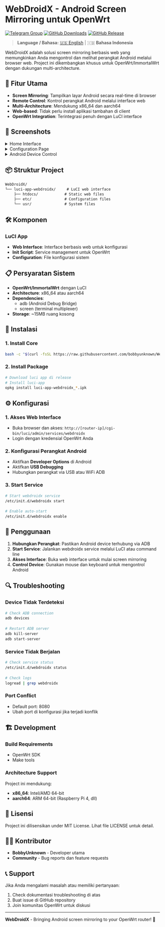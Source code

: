 # WebDroidX - Android Screen Mirroring untuk OpenWrt

[![Telegram Group](https://img.shields.io/badge/Telegram-2CA5E0?style=for-the-badge&logo=telegram&logoColor=white)](https://t.me/+TuLCASzJrVJmNzM1)
[![GitHub Downloads](https://img.shields.io/github/downloads/bobbyunknown/WebDroidX/total?style=for-the-badge)](https://github.com/bobbyunknown/WebDroidX)
[![GitHub Release](https://img.shields.io/github/v/release/bobbyunknown/WebDroidX?style=for-the-badge)](https://github.com/bobbyunknown/WebDroidX/releases)

> **Language / Bahasa:** [🇺🇸 English](README-EN.md) | 🇮🇩 **Bahasa Indonesia**

WebDroidX adalah solusi screen mirroring berbasis web yang memungkinkan Anda mengontrol dan melihat perangkat Android melalui browser web. Project ini dikembangkan khusus untuk OpenWrt/ImmortalWrt dengan dukungan multi-architecture.

## 🚀 Fitur Utama

- **Screen Mirroring**: Tampilkan layar Android secara real-time di browser
- **Remote Control**: Kontrol perangkat Android melalui interface web
- **Multi-Architecture**: Mendukung x86_64 dan aarch64
- **Web-based**: Tidak perlu install aplikasi tambahan di client
- **OpenWrt Integration**: Terintegrasi penuh dengan LuCI interface

## 📸 Screenshots

<details>
<summary>Home Interface</summary>

![Home Interface](assets/home.png)
![Home Interface](assets/home2.png)
</details>

<details>
<summary>Configuration Page</summary>

![Configuration](assets/configs.png)
</details>

<details>
<summary>Android Device Control</summary>

![Android Control](assets/android.png)
</details>

## 📦 Struktur Project

```
WebDroidX/
└── luci-app-webdroidx/     # LuCI web interface
    ├── htdocs/            # Static web files
    ├── etc/               # Configuration files
    └── usr/               # System files
```

## 🛠️ Komponen

### LuCI App
- **Web Interface**: Interface berbasis web untuk konfigurasi
- **Init Script**: Service management untuk OpenWrt
- **Configuration**: File konfigurasi sistem

## 📋 Persyaratan Sistem

- **OpenWrt/ImmortalWrt** dengan LuCI
- **Architecture**: x86_64 atau aarch64
- **Dependencies**: 
  - adb (Android Debug Bridge)
  - screen (terminal multiplexer)
- **Storage**: ~15MB ruang kosong

## 🔧 Instalasi

### 1. Install Core

```bash
bash -c "$(curl -fsSL https://raw.githubusercontent.com/bobbyunknown/WebDroidX/refs/heads/main/install.sh)"
```

### 2. Install Package

```bash
# Download luci app di release
# Install luci-app
opkg install luci-app-webdroidx_*.ipk
```

## ⚙️ Konfigurasi

### 1. Akses Web Interface
- Buka browser dan akses: `http://[router-ip]/cgi-bin/luci/admin/services/webdroidx`
- Login dengan kredensial OpenWrt Anda

### 2. Konfigurasi Perangkat Android
- Aktifkan **Developer Options** di Android
- Aktifkan **USB Debugging**
- Hubungkan perangkat via USB atau WiFi ADB

### 3. Start Service
```bash
# Start webdroidx service
/etc/init.d/webdroidx start

# Enable auto-start
/etc/init.d/webdroidx enable
```

## 🎯 Penggunaan

1. **Hubungkan Perangkat**: Pastikan Android device terhubung via ADB
2. **Start Service**: Jalankan webdroidx service melalui LuCI atau command line
3. **Akses Interface**: Buka web interface untuk mulai screen mirroring
4. **Control Device**: Gunakan mouse dan keyboard untuk mengontrol Android

## 🔍 Troubleshooting

### Device Tidak Terdeteksi
```bash
# Check ADB connection
adb devices

# Restart ADB server
adb kill-server
adb start-server
```

### Service Tidak Berjalan
```bash
# Check service status
/etc/init.d/webdroidx status

# Check logs
logread | grep webdroidx
```

### Port Conflict
- Default port: 8080
- Ubah port di konfigurasi jika terjadi konflik

## 🏗️ Development

### Build Requirements
- OpenWrt SDK
- Make tools

### Architecture Support
Project ini mendukung:
- **x86_64**: Intel/AMD 64-bit
- **aarch64**: ARM 64-bit (Raspberry Pi 4, dll)

## 📄 Lisensi

Project ini dilisensikan under MIT License. Lihat file LICENSE untuk detail.

## 👨‍💻 Kontributor

- **BobbyUnknown** - Developer utama
- **Community** - Bug reports dan feature requests


## 📞 Support

Jika Anda mengalami masalah atau memiliki pertanyaan:
1. Check dokumentasi troubleshooting di atas
2. Buat issue di GitHub repository
3. Join komunitas OpenWrt untuk diskusi

---

**WebDroidX** - Bringing Android screen mirroring to your OpenWrt router! 🚀
